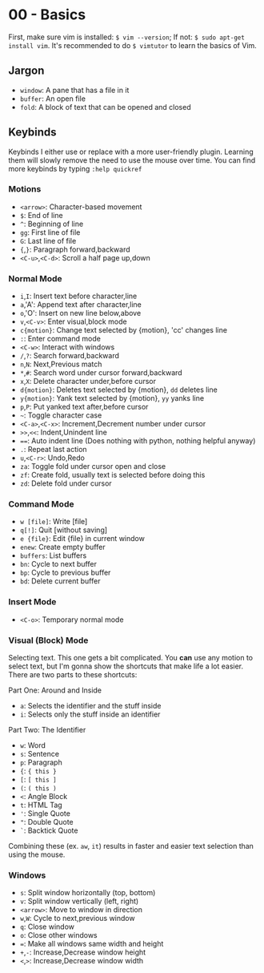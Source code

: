 # 00 - Basics

First, make sure vim is installed: `$ vim --version`; If not: `$ sudo apt-get install
vim`. It's recommended to do `$ vimtutor` to learn the basics of Vim.

## Jargon

- `window`: A pane that has a file in it
- `buffer`: An open file
- `fold`: A block of text that can be opened and closed

## Keybinds

Keybinds I either use or replace with a more user-friendly plugin. Learning them
will slowly remove the need to use the mouse over time. You can find more
keybinds by typing `:help quickref`

### Motions

- `<arrow>`: Character-based movement
- `$`: End of line
- `^`: Beginning of line
- `gg`: First line of file
- `G`: Last line of file
- `{`,`}`: Paragraph forward,backward
- `<C-u>`,`<C-d>`: Scroll a half page up,down

### Normal Mode

- `i`,`I`: Insert text before character,line
- `a`,'A': Append text after character,line
- `o`,'O': Insert on new line below,above
- `v`,`<C-v>`: Enter visual,block mode
- `c{motion}`: Change text selected by {motion}, 'cc' changes line
- `:`: Enter command mode
- `<C-w>`: Interact with windows
- `/`,`?`: Search forward,backward
- `n`,`N`: Next,Previous match
- `*`,`#`: Search word under cursor forward,backward
- `x`,`X`: Delete character under,before cursor
- `d{motion}`: Deletes text selected by {motion}, `dd` deletes line
- `y{motion}`: Yank text selected by {motion}, `yy` yanks line
- `p`,`P`: Put yanked text after,before cursor
- `~`: Toggle character case
- `<C-a>`,`<C-x>`: Increment,Decrement number under cursor
- `>>`,`<<`: Indent,Unindent line
- `==`: Auto indent line (Does nothing with python, nothing helpful anyway)
- `.`: Repeat last action
- `u`,`<C-r>`: Undo,Redo
- `za`: Toggle fold under cursor open and close
- `zf`: Create fold, usually text is selected before doing this
- `zd`: Delete fold under cursor

### Command Mode

- `w [file]`: Write [file]
- `q[!]`: Quit [without saving]
- `e {file}`: Edit {file} in current window
- `enew`: Create empty buffer
- `buffers`: List buffers
- `bn`: Cycle to next buffer
- `bp`: Cycle to previous buffer
- `bd`: Delete current buffer

### Insert Mode

- `<C-o>`: Temporary normal mode

### Visual (Block) Mode

Selecting text. This one gets a bit complicated. You __can__ use any motion to select text, but I'm
gonna show the shortcuts that make life a lot easier. There are two parts to these shortcuts:

Part One: Around and Inside
- `a`: Selects the identifier and the stuff inside
- `i`: Selects only the stuff inside an identifier

Part Two: The Identifier
- `w`: Word
- `s`: Sentence
- `p`: Paragraph
- `{`: `{ this }`
- `[`: `[ this ]`
- `(`: `( this )`
- `<`: Angle Block
- `t`: HTML Tag
- `'`: Single Quote
- `"`: Double Quote
- <code>`</code>: Backtick Quote

Combining these (ex. `aw`, `it`) results in faster and easier text selection
than using the mouse.

### Windows

- `s`: Split window horizontally (top, bottom)
- `v`: Split window vertically (left, right)
- `<arrow>`: Move to window in <arrow> direction
- `w`,`W`: Cycle to next,previous window
- `q`: Close window
- `o`: Close other windows
- `=`: Make all windows same width and height
- `+`,`-`: Increase,Decrease window height
- `<`,`>`: Increase,Decrease window width
